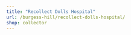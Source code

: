 ```yaml
---
title: "Recollect Dolls Hospital"
url: /burgess-hill/recollect-dolls-hospital/
shop: collector
---
```

